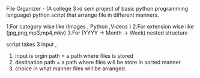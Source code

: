 
File Organizer - (A college 3 rd sem project of basic python programming language)
python script that arrange file in different manners.

1.For category wise like (Images , Python ,Videos )
2.For extension wise like (jpg,png,mp3,mp4,mkv)
3.For (YYYY -> Month -> Week) nested structure 

script takes 3 input ,
1. input is orgin path = a path where files is stored
2. destination path = a path where files will be store in sorted manner
3. choice in what manner files will be arranged.

